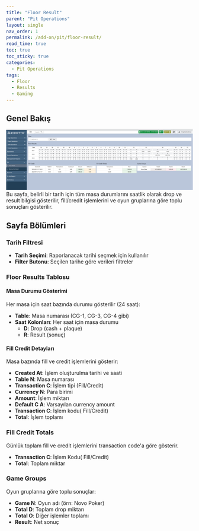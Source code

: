 ```yaml
---
title: "Floor Result"
parent: "Pit Operations"
layout: single
nav_order: 1
permalink: /add-on/pit/floor-result/
read_time: true
toc: true
toc_sticky: true
categories:
  - Pit Operations
tags:
  - Floor
  - Results
  - Gaming
---
```



## Genel Bakış
![img.png](img.png)
Bu sayfa, belirli bir tarih için tüm masa durumlarını saatlik olarak drop ve result bilgisi gösterilir, fill/credit işlemlerini ve oyun gruplarına göre toplu sonuçları gösterilir.

## Sayfa Bölümleri

### Tarih Filtresi
- **Tarih Seçimi**: Raporlanacak tarihi seçmek için kullanılır
- **Filter Butonu**: Seçilen tarihe göre verileri filtreler

### Floor Results Tablosu

#### Masa Durumu Gösterimi
Her masa için saat bazında durumu gösterilir (24 saat):

- **Table**: Masa numarası (CG-1, CG-3, CG-4 gibi)
- **Saat Kolonları**: Her saat için masa durumu
  - **D**: Drop (cash + plaque)
  - **R**: Result (sonuç)


#### Fill Credit Detayları
Masa bazında fill ve credit işlemlerini gösterir:

- **Created At**: İşlem oluşturulma tarihi ve saati
- **Table N**: Masa numarası
- **Transaction C**: İşlem tipi (Fill/Credit)
- **Currency N**: Para birimi
- **Amount**: İşlem miktarı
- **Default C A**: Varsayılan currency amount 
- **Transaction C**: İşlem kodu( Fill/Credit)
- **Total**: İşlem toplamı

### Fill Credit Totals

Günlük toplam fill ve credit işlemlerini transaction code'a göre gösterir.
- **Transaction C**: İşlem Kodu( Fill/Credit)
- **Total**: Toplam miktar

### Game Groups

Oyun gruplarına göre toplu sonuçlar:
- **Game N**: Oyun adı (örn: Novo Poker)
- **Total D**: Toplam drop miktarı
- **Total O**: Diğer işlemler toplamı
- **Result**: Net sonuç

